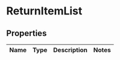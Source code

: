 # ReturnItemList

## Properties
Name | Type | Description | Notes
------------ | ------------- | ------------- | -------------
